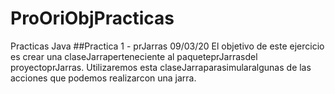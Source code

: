 # ProOriObjPracticas
Practicas Java
##Practica 1 - prJarras 09/03/20
El objetivo de este ejercicio es crear una claseJarraperteneciente al paqueteprJarrasdel proyectoprJarras. Utilizaremos esta claseJarraparasimularalgunas de las acciones que podemos realizarcon una jarra.
